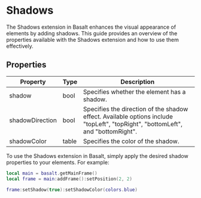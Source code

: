 # Shadows 

The Shadows extension in Basalt enhances the visual appearance of elements by adding shadows. This guide provides an overview of the properties available with the Shadows extension and how to use them effectively.

## Properties

|Property|Type|Description|
|---|---|---|
|shadow|bool|Specifies whether the element has a shadow.
|shadowDirection|bool|Specifies the direction of the shadow effect. Available options include "topLeft", "topRight", "bottomLeft", and "bottomRight".
|shadowColor|table|Specifies the color of the shadow.

To use the Shadows extension in Basalt, simply apply the desired shadow properties to your elements. For example:

```lua
local main = basalt.getMainFrame()
local frame = main:addFrame():setPosition(2, 2)

frame:setShadow(true):setShadowColor(colors.blue)
```